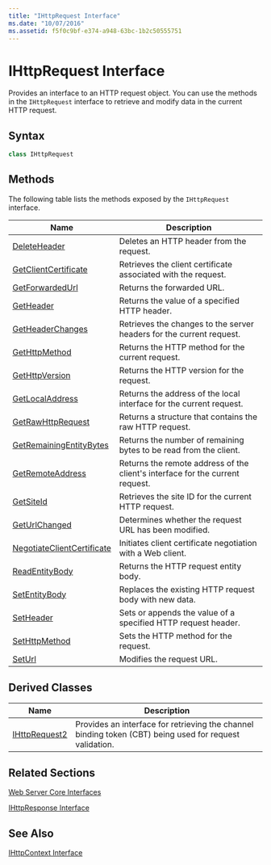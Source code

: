 ```yaml
---
title: "IHttpRequest Interface"
ms.date: "10/07/2016"
ms.assetid: f5f0c9bf-e374-a948-63bc-1b2c50555751
---
```

# IHttpRequest Interface
Provides an interface to an HTTP request object. You can use the methods in the `IHttpRequest` interface to retrieve and modify data in the current HTTP request.  
  
## Syntax  
  
```cpp  
class IHttpRequest  
```  
  
## Methods  
 The following table lists the methods exposed by the `IHttpRequest` interface.  
  
|Name|Description|  
|----------|-----------------|  
|[DeleteHeader](../../web-development-reference/native-code-api-reference/ihttprequest-deleteheader-method.md)|Deletes an HTTP header from the request.|  
|[GetClientCertificate](../../web-development-reference/native-code-api-reference/ihttprequest-getclientcertificate-method.md)|Retrieves the client certificate associated with the request.|  
|[GetForwardedUrl](../../web-development-reference/native-code-api-reference/ihttprequest-getforwardedurl-method.md)|Returns the forwarded URL.|  
|[GetHeader](../../web-development-reference/native-code-api-reference/ihttprequest-getheader-method.md)|Returns the value of a specified HTTP header.|  
|[GetHeaderChanges](../../web-development-reference/native-code-api-reference/ihttprequest-getheaderchanges-method.md)|Retrieves the changes to the server headers for the current request.|  
|[GetHttpMethod](../../web-development-reference/native-code-api-reference/ihttprequest-gethttpmethod-method.md)|Returns the HTTP method for the current request.|  
|[GetHttpVersion](../../web-development-reference/native-code-api-reference/ihttprequest-gethttpversion-method.md)|Returns the HTTP version for the request.|  
|[GetLocalAddress](../../web-development-reference/native-code-api-reference/ihttprequest-getlocaladdress-method.md)|Returns the address of the local interface for the current request.|  
|[GetRawHttpRequest](../../web-development-reference/native-code-api-reference/ihttprequest-getrawhttprequest-method.md)|Returns a structure that contains the raw HTTP request.|  
|[GetRemainingEntityBytes](../../web-development-reference/native-code-api-reference/ihttprequest-getremainingentitybytes-method.md)|Returns the number of remaining bytes to be read from the client.|  
|[GetRemoteAddress](../../web-development-reference/native-code-api-reference/ihttprequest-getremoteaddress-method.md)|Returns the remote address of the client's interface for the current request.|  
|[GetSiteId](../../web-development-reference/native-code-api-reference/ihttprequest-getsiteid-method.md)|Retrieves the site ID for the current HTTP request.|  
|[GetUrlChanged](../../web-development-reference/native-code-api-reference/ihttprequest-geturlchanged-method.md)|Determines whether the request URL has been modified.|  
|[NegotiateClientCertificate](../../web-development-reference/native-code-api-reference/ihttprequest-negotiateclientcertificate-method.md)|Initiates client certificate negotiation with a Web client.|  
|[ReadEntityBody](../../web-development-reference/native-code-api-reference/ihttprequest-readentitybody-method.md)|Returns the HTTP request entity body.|  
|[SetEntityBody](../../web-development-reference/native-code-api-reference/ihttprequest-insertentitybody-method.md)|Replaces the existing HTTP request body with new data.|  
|[SetHeader](../../web-development-reference/native-code-api-reference/ihttprequest-setheader-method.md)|Sets or appends the value of a specified HTTP request header.|  
|[SetHttpMethod](../../web-development-reference/native-code-api-reference/ihttprequest-sethttpmethod-method.md)|Sets the HTTP method for the request.|  
|[SetUrl](../../web-development-reference/native-code-api-reference/ihttprequest-seturl-method.md)|Modifies the request URL.|  
  
## Derived Classes  
  
|Name|Description|  
|----------|-----------------|  
|[IHttpRequest2](../../web-development-reference/native-code-api-reference/ihttprequest2-interface.md)|Provides an interface for retrieving the channel binding token (CBT) being used for request validation.|  
  
## Related Sections  
 [Web Server Core Interfaces](../../web-development-reference/native-code-api-reference/web-server-core-interfaces.md)  
  
 [IHttpResponse Interface](../../web-development-reference/native-code-api-reference/ihttpresponse-interface.md)  
  
## See Also  
 [IHttpContext Interface](../../web-development-reference/native-code-api-reference/ihttpcontext-interface.md)